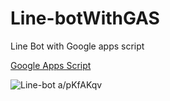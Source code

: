 # Line-botWithGAS
Line Bot with Google apps script

[Google Apps Script](https://www.google.com/script/start/)

![Line-bot a/pKfAKqv](https://i.imgur.com/rGgKTNs.jpg)